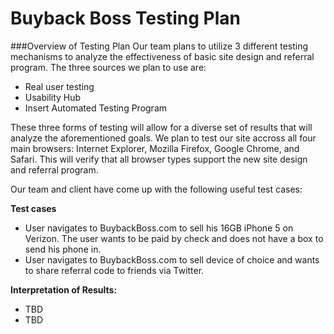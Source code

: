 # Buyback Boss Testing Plan

###Overview of Testing Plan
Our team plans to utilize 3 different testing mechanisms to analyze the effectiveness of basic site design and referral program.  The three sources we plan to use are:
   * Real user testing 
   * Usability Hub
   * Insert Automated Testing Program

These three forms of testing will allow for a diverse set of results that will analyze the aforementioned goals.  We plan to test our site accross all four main browsers: Internet Explorer, Mozilla Firefox, Google Chrome, and Safari.  This will verify that all browser types support the new site design and referral program.  
 
Our team and client have come up with the following useful test cases: 

**Test cases**
  * User navigates to BuybackBoss.com to sell his 16GB iPhone 5 on Verizon. The user wants to be paid by check and does not have a box to send his phone in.
  * User navigates to BuybackBoss.com to sell device of choice and wants to share referral code to friends via Twitter. 

**Interpretation of Results:**
  * TBD
  * TBD
